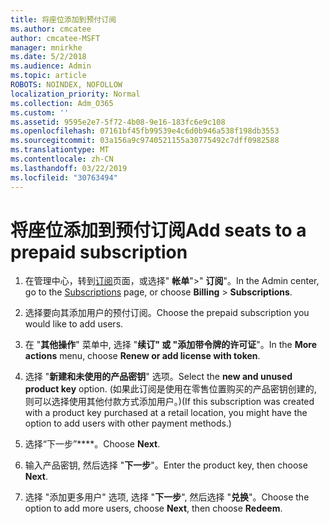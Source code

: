 ```yaml
---
title: 将座位添加到预付订阅
ms.author: cmcatee
author: cmcatee-MSFT
manager: mnirkhe
ms.date: 5/2/2018
ms.audience: Admin
ms.topic: article
ROBOTS: NOINDEX, NOFOLLOW
localization_priority: Normal
ms.collection: Adm_O365
ms.custom: ''
ms.assetid: 9595e2e7-5f72-4b08-9e16-183fc6e9c108
ms.openlocfilehash: 07161bf45fb99539e4c6d0b946a538f198db3553
ms.sourcegitcommit: 03a156a9c9740521155a30775492c7dff0982588
ms.translationtype: MT
ms.contentlocale: zh-CN
ms.lasthandoff: 03/22/2019
ms.locfileid: "30763494"
---
```

# <a name="add-seats-to-a-prepaid-subscription"></a><span data-ttu-id="2cc9c-102">将座位添加到预付订阅</span><span class="sxs-lookup"><span data-stu-id="2cc9c-102">Add seats to a prepaid subscription</span></span>

1. <span data-ttu-id="2cc9c-103">在管理中心，转到[订阅](https://go.microsoft.com/fwlink/p/?linkid=842054)页面，或选择" **帐单**"\>" **订阅**"。</span><span class="sxs-lookup"><span data-stu-id="2cc9c-103">In the Admin center, go to the [Subscriptions](https://go.microsoft.com/fwlink/p/?linkid=842054) page, or choose **Billing** \> **Subscriptions**.</span></span>
    
2. <span data-ttu-id="2cc9c-104">选择要向其添加用户的预付订阅。</span><span class="sxs-lookup"><span data-stu-id="2cc9c-104">Choose the prepaid subscription you would like to add users.</span></span>
    
3. <span data-ttu-id="2cc9c-105">在 "**其他操作**" 菜单中, 选择 "**续订" 或 "添加带令牌的许可证**"。</span><span class="sxs-lookup"><span data-stu-id="2cc9c-105">In the **More actions** menu, choose **Renew or add license with token**.</span></span>
    
4. <span data-ttu-id="2cc9c-106">选择 "**新建和未使用的产品密钥**" 选项。</span><span class="sxs-lookup"><span data-stu-id="2cc9c-106">Select the **new and unused product key** option.</span></span> <span data-ttu-id="2cc9c-107">(如果此订阅是使用在零售位置购买的产品密钥创建的, 则可以选择使用其他付款方式添加用户。)</span><span class="sxs-lookup"><span data-stu-id="2cc9c-107">(If this subscription was created with a product key purchased at a retail location, you might have the option to add users with other payment methods.)</span></span> 
    
5. <span data-ttu-id="2cc9c-108">选择“下一步”\*\*\*\*。</span><span class="sxs-lookup"><span data-stu-id="2cc9c-108">Choose **Next**.</span></span>
    
6. <span data-ttu-id="2cc9c-109">输入产品密钥, 然后选择 "**下一步**"。</span><span class="sxs-lookup"><span data-stu-id="2cc9c-109">Enter the product key, then choose **Next**.</span></span>
    
7. <span data-ttu-id="2cc9c-110">选择 "添加更多用户" 选项, 选择 "**下一步**", 然后选择 "**兑换**"。</span><span class="sxs-lookup"><span data-stu-id="2cc9c-110">Choose the option to add more users, choose **Next**, then choose **Redeem**.</span></span>
    

